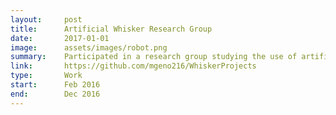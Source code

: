 ```yaml
---
layout:     post
title:      Artificial Whisker Research Group
date:       2017-01-01
image:      assets/images/robot.png
summary:    Participated in a research group studying the use of artificial whiskers as sensors
link:       https://github.com/mgeno216/WhiskerProjects
type:       Work
start:      Feb 2016
end:        Dec 2016
---
```


